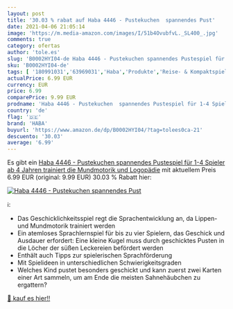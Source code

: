 ```yaml
---
layout: post
title: '30.03 % rabat auf Haba 4446 - Pustekuchen  spannendes Pust'
date: 2021-04-06 21:05:14
image: 'https://m.media-amazon.com/images/I/51b4OvubfvL._SL400_.jpg'
comments: true
category: ofertas
author: 'tole.es'
slug: 'B0002HYI04-de Haba 4446 - Pustekuchen spannendes Pustespiel für 1-4...'
sku: 'B0002HYI04-de'
tags: [ '180991031','63969031','Haba','Produkte','Reise- & Kompaktspiele','Spiele','Spielzeug','haba', ]
actualPrice: 6.99 EUR
currency: EUR
price: 6.99
comparePrice: 9.99 EUR
prodname: 'Haba 4446 - Pustekuchen  spannendes Pustespiel für 1-4 Spieler ab 4 Jahren  trainiert die Mundmotorik und Logopädie'
country: 'de'
flag: '🇩🇪'
brand: 'HABA'
buyurl: 'https://www.amazon.de/dp/B0002HYI04/?tag=tolees0ca-21'
descuento: '30.03'
average: '6.99'
---
```


Es gibt ein [Haba 4446 - Pustekuchen  spannendes Pustespiel für 1-4 Spieler ab 4 Jahren  trainiert die Mundmotorik und Logopädie](https://www.amazon.de/dp/B0002HYI04/?tag=tolees0ca-21) mit aktuellem Preis 6.99 EUR (original: 9.99 EUR) 30.03 % Rabatt hier:

[![Haba 4446 - Pustekuchen  spannendes Pust](https://m.media-amazon.com/images/I/51b4OvubfvL._SL400_.jpg)](https://www.amazon.de/dp/B0002HYI04/?tag=tolees0ca-21)

ℹ️:

- Das Geschicklichkeitsspiel regt die Sprachentwicklung an, da Lippen- und Mundmotorik trainiert werden
- Ein atemloses Sprachlernspiel für bis zu vier Spielern, das Geschick und Ausdauer erfordert: Eine kleine Kugel muss durch geschicktes Pusten in die Löcher der süßen Leckereien befördert werden
- Enthält auch Tipps zur spielerischen Sprachförderung
- Mit Spielideen in unterschiedlichen Schwierigkeitsgraden
- Welches Kind pustet besonders geschickt und kann zuerst zwei Karten einer Art sammeln, um am Ende die meisten Sahnehäubchen zu ergattern?

[🛒 kauf es hier!!](https://www.amazon.de/dp/B0002HYI04/?tag=tolees0ca-21)
